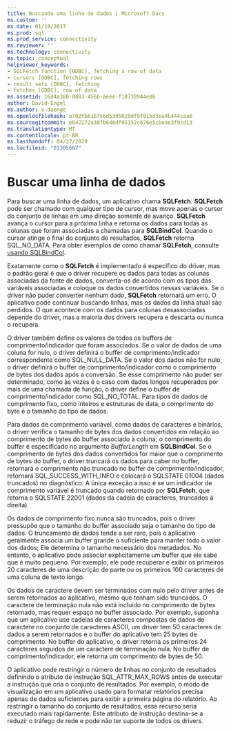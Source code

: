 ```yaml
---
title: Buscando uma linha de dados | Microsoft Docs
ms.custom: ''
ms.date: 01/19/2017
ms.prod: sql
ms.prod_service: connectivity
ms.reviewer: ''
ms.technology: connectivity
ms.topic: conceptual
helpviewer_keywords:
- SQLFetch function [ODBC], fetching a row of data
- cursors [ODBC], fetching rows
- result sets [ODBC], fetching
- fetches [ODBC], row of data
ms.assetid: 16d4a380-0d83-456b-aeee-f10738944e86
author: David-Engel
ms.author: v-daenge
ms.openlocfilehash: a702f561b756d5305020df9f015d3ea4b444caa6
ms.sourcegitcommit: e042272a38fb646df05152c676e5cbeae3f9cd13
ms.translationtype: MT
ms.contentlocale: pt-BR
ms.lasthandoff: 04/27/2020
ms.locfileid: "81305667"
---
```

# <a name="fetching-a-row-of-data"></a>Buscar uma linha de dados
Para buscar uma linha de dados, um aplicativo chama **SQLFetch**. **SQLFetch** pode ser chamado com qualquer tipo de cursor, mas move apenas o cursor do conjunto de linhas em uma direção somente de avanço. **SQLFetch** avança o cursor para a próxima linha e retorna os dados para todas as colunas que foram associadas a chamadas para **SQLBindCol**. Quando o cursor atinge o final do conjunto de resultados, **SQLFetch** retorna SQL_NO_DATA. Para obter exemplos de como chamar **SQLFetch**, consulte [usando SQLBindCol](../../../odbc/reference/develop-app/using-sqlbindcol.md).  
  
 Exatamente como o **SQLFetch** é implementado é específico do driver, mas o padrão geral é que o driver recupere os dados para todas as colunas associadas da fonte de dados, converta-os de acordo com os tipos das variáveis associadas e coloque os dados convertidos nessas variáveis. Se o driver não puder converter nenhum dado, **SQLFetch** retornará um erro. O aplicativo pode continuar buscando linhas, mas os dados da linha atual são perdidos. O que acontece com os dados para colunas desassociadas depende do driver, mas a maioria dos drivers recupera e descarta ou nunca o recupera.  
  
 O driver também define os valores de todos os buffers de comprimento/indicador que foram associados. Se o valor de dados de uma coluna for nulo, o driver definirá o buffer de comprimento/indicador correspondente como SQL_NULL_DATA. Se o valor dos dados não for nulo, o driver definirá o buffer de comprimento/indicador como o comprimento de bytes dos dados após a conversão. Se esse comprimento não puder ser determinado, como às vezes é o caso com dados longos recuperados por mais de uma chamada de função, o driver define o buffer de comprimento/indicador como SQL_NO_TOTAL. Para tipos de dados de comprimento fixo, como inteiros e estruturas de data, o comprimento do byte é o tamanho do tipo de dados.  
  
 Para dados de comprimento variável, como dados de caracteres e binários, o driver verifica o tamanho de bytes dos dados convertidos em relação ao comprimento de bytes do buffer associado à coluna; o comprimento do buffer é especificado no argumento *BufferLength* em **SQLBindCol**. Se o comprimento de bytes dos dados convertidos for maior que o comprimento de bytes do buffer, o driver truncará os dados para caber no buffer, retornará o comprimento não truncado no buffer de comprimento/indicador, retornará SQL_SUCCESS_WITH_INFO e colocará o SQLSTATE 01004 (dados truncados) no diagnóstico. A única exceção a isso é se um indicador de comprimento variável é truncado quando retornado por **SQLFetch**, que retorna o SQLSTATE 22001 (dados da cadeia de caracteres, truncados à direita).  
  
 Os dados de comprimento fixo nunca são truncados, pois o driver pressupõe que o tamanho do buffer associado seja o tamanho do tipo de dados. O truncamento de dados tende a ser raro, pois o aplicativo geralmente associa um buffer grande o suficiente para manter todo o valor dos dados; Ele determina o tamanho necessário dos metadados. No entanto, o aplicativo pode associar explicitamente um buffer que ele sabe que é muito pequeno. Por exemplo, ele pode recuperar e exibir os primeiros 20 caracteres de uma descrição de parte ou os primeiros 100 caracteres de uma coluna de texto longo.  
  
 Os dados de caractere devem ser terminados com nulo pelo driver antes de serem retornados ao aplicativo, mesmo que tenham sido truncados. O caractere de terminação nula não está incluído no comprimento de bytes retornado, mas requer espaço no buffer associado. Por exemplo, suponha que um aplicativo use cadeias de caracteres compostas de dados de caractere no conjunto de caracteres ASCII, um driver tem 50 caracteres de dados a serem retornados e o buffer do aplicativo tem 25 bytes de comprimento. No buffer do aplicativo, o driver retorna os primeiros 24 caracteres seguidos de um caractere de terminação nula. No buffer de comprimento/indicador, ele retorna um comprimento de bytes de 50.  
  
 O aplicativo pode restringir o número de linhas no conjunto de resultados definindo o atributo de instrução SQL_ATTR_MAX_ROWS antes de executar a instrução que cria o conjunto de resultados. Por exemplo, o modo de visualização em um aplicativo usado para formatar relatórios precisa apenas de dados suficientes para exibir a primeira página do relatório. Ao restringir o tamanho do conjunto de resultados, esse recurso seria executado mais rapidamente. Este atributo de instrução destina-se a reduzir o tráfego de rede e pode não ter suporte de todos os drivers.
